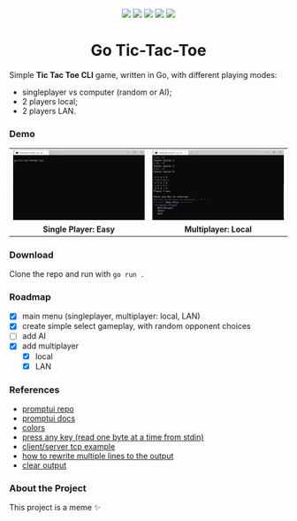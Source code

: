 <p align="center">
  <!--<a href="https://github.com/mikyll/go-tic-tac-toe/releases/latest"><img src="https://img.shields.io/github/downloads/mikyll/go-tic-tac-toe/total"/></a>-->
  <a href="https://github.com/mikyll/go-tic-tac-toe/stargazers"><img src="https://img.shields.io/github/stars/mikyll/go-tic-tac-toe"/></a>
  <a href="https://github.com/mikyll/go-tic-tac-toe/blob/master/LICENSE"><img src="https://img.shields.io/github/license/mikyll/go-tic-tac-toe"/></a>
  <a href="https://go.dev/"><img src="https://img.shields.io/badge/Go-00ADD8.svg?logo=go&logoColor=white"/></a>
  <a href="https://www.linkedin.com/in/michele-righi/?locale=en_US"><img src="https://img.shields.io/badge/-LinkedIn-black.svg?logo=linkedin&colorB=0077B5"/></a>
  <a href="https://github.com/mikyll"><img src="https://img.shields.io/github/followers/mikyll.svg?style=social&label=Follow"/></a>
</p>

<h1 align="center">Go Tic-Tac-Toe</h1>

Simple **Tic Tac Toe CLI** game, written in Go, with different playing modes:
- singleplayer vs computer (random or AI);
- 2 players local;
- 2 players LAN.

### Demo

<table>
  <tr>
    <td width="49.9%"><img src="https://github.com/mikyll/go-tic-tac-toe/blob/main/gfx/demo_singleplayer_easy.gif" alt="Single Player Easy"/></td>
    <td width="49.9%"><img src="https://github.com/mikyll/go-tic-tac-toe/blob/main/gfx/demo_multiplayer_local.gif" alt="Multiplayer Local"/></td>
  </tr>
  <tr>
    <td align="center"><b>Single Player: Easy</b></td>
    <td align="center"><b>Multiplayer: Local</b></td>
  </tr>
</table>

### Download
Clone the repo and run with ```go run .```

### Roadmap
- [X] main menu (singleplayer, multiplayer: local, LAN)
- [X] create simple select gameplay, with random opponent choices
- [ ] add AI
- [x] add multiplayer
  - [X] local
  - [x] LAN

### References
- [promptui repo](https://github.com/manifoldco/promptui)
- [promptui docs](https://pkg.go.dev/github.com/manifoldco/promptui)
- [colors](https://github.com/fatih/color)
- [press any key (read one byte at a time from stdin)](https://stackoverflow.com/a/70627571)
- [client/server tcp example](https://www.linode.com/docs/guides/developing-udp-and-tcp-clients-and-servers-in-go/)
- [how to rewrite multiple lines to the output](https://stackoverflow.com/a/33509850)
- [clear output](https://stackoverflow.com/questions/22891644/how-can-i-clear-the-terminal-screen-in-go)

### About the Project
This project is a meme ✨

